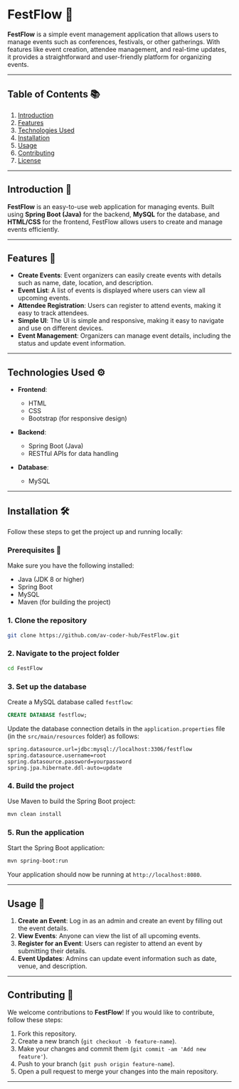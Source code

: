 # FestFlow 🎉

**FestFlow** is a simple event management application that allows users to manage events such as conferences, festivals, or other gatherings. With features like event creation, attendee management, and real-time updates, it provides a straightforward and user-friendly platform for organizing events.

---

## Table of Contents 📚
1. [Introduction](#introduction)
2. [Features](#features)
3. [Technologies Used](#technologies-used)
4. [Installation](#installation)
5. [Usage](#usage)
6. [Contributing](#contributing)
7. [License](#license)

---

## Introduction 🌟

**FestFlow** is an easy-to-use web application for managing events. Built using **Spring Boot (Java)** for the backend, **MySQL** for the database, and **HTML/CSS** for the frontend, FestFlow allows users to create and manage events efficiently.

---

## Features 🎯

- **Create Events**: Event organizers can easily create events with details such as name, date, location, and description.
- **Event List**: A list of events is displayed where users can view all upcoming events.
- **Attendee Registration**: Users can register to attend events, making it easy to track attendees.
- **Simple UI**: The UI is simple and responsive, making it easy to navigate and use on different devices.
- **Event Management**: Organizers can manage event details, including the status and update event information.

---

## Technologies Used ⚙️

- **Frontend**:
  - HTML
  - CSS
  - Bootstrap (for responsive design)

- **Backend**:
  - Spring Boot (Java)
  - RESTful APIs for data handling

- **Database**:
  - MySQL

---

## Installation 🛠️

Follow these steps to get the project up and running locally:

### Prerequisites 🔑
Make sure you have the following installed:
- Java (JDK 8 or higher)
- Spring Boot
- MySQL
- Maven (for building the project)

### 1. Clone the repository

```bash
git clone https://github.com/av-coder-hub/FestFlow.git
```

### 2. Navigate to the project folder

```bash
cd FestFlow
```

### 3. Set up the database
Create a MySQL database called `festflow`:

```sql
CREATE DATABASE festflow;
```

Update the database connection details in the `application.properties` file (in the `src/main/resources` folder) as follows:

```properties
spring.datasource.url=jdbc:mysql://localhost:3306/festflow
spring.datasource.username=root
spring.datasource.password=yourpassword
spring.jpa.hibernate.ddl-auto=update
```

### 4. Build the project
Use Maven to build the Spring Boot project:

```bash
mvn clean install
```

### 5. Run the application
Start the Spring Boot application:

```bash
mvn spring-boot:run
```

Your application should now be running at `http://localhost:8080`.

---

## Usage 🚀

1. **Create an Event**: Log in as an admin and create an event by filling out the event details.
2. **View Events**: Anyone can view the list of all upcoming events.
3. **Register for an Event**: Users can register to attend an event by submitting their details.
4. **Event Updates**: Admins can update event information such as date, venue, and description.

---

## Contributing 🤝

We welcome contributions to **FestFlow**! If you would like to contribute, follow these steps:

1. Fork this repository.
2. Create a new branch (`git checkout -b feature-name`).
3. Make your changes and commit them (`git commit -am 'Add new feature'`).
4. Push to your branch (`git push origin feature-name`).
5. Open a pull request to merge your changes into the main repository.

---
